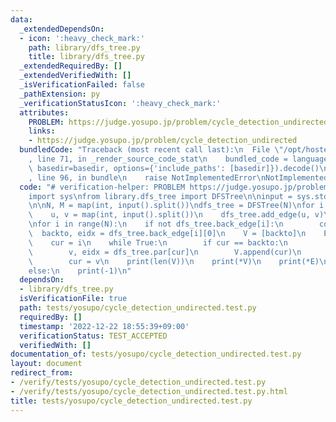 ```yaml
---
data:
  _extendedDependsOn:
  - icon: ':heavy_check_mark:'
    path: library/dfs_tree.py
    title: library/dfs_tree.py
  _extendedRequiredBy: []
  _extendedVerifiedWith: []
  _isVerificationFailed: false
  _pathExtension: py
  _verificationStatusIcon: ':heavy_check_mark:'
  attributes:
    PROBLEM: https://judge.yosupo.jp/problem/cycle_detection_undirected
    links:
    - https://judge.yosupo.jp/problem/cycle_detection_undirected
  bundledCode: "Traceback (most recent call last):\n  File \"/opt/hostedtoolcache/PyPy/3.7.13/x64/site-packages/onlinejudge_verify/documentation/build.py\"\
    , line 71, in _render_source_code_stat\n    bundled_code = language.bundle(stat.path,\
    \ basedir=basedir, options={'include_paths': [basedir]}).decode()\n  File \"/opt/hostedtoolcache/PyPy/3.7.13/x64/site-packages/onlinejudge_verify/languages/python.py\"\
    , line 96, in bundle\n    raise NotImplementedError\nNotImplementedError\n"
  code: "# verification-helper: PROBLEM https://judge.yosupo.jp/problem/cycle_detection_undirected\n\
    import sys\nfrom library.dfs_tree import DFSTree\n\ninput = sys.stdin.readline\n\
    \n\nN, M = map(int, input().split())\ndfs_tree = DFSTree(N)\nfor i in range(M):\n\
    \    u, v = map(int, input().split())\n    dfs_tree.add_edge(u, v)\ndfs_tree.build()\n\
    \nfor i in range(N):\n    if not dfs_tree.back_edge[i]:\n        continue\n  \
    \  backto, eidx = dfs_tree.back_edge[i][0]\n    V = [backto]\n    E = [eidx]\n\
    \    cur = i\n    while True:\n        if cur == backto:\n            break\n\
    \        v, eidx = dfs_tree.par[cur]\n        V.append(cur)\n        E.append(eidx)\n\
    \        cur = v\n    print(len(V))\n    print(*V)\n    print(*E)\n    break\n\
    else:\n    print(-1)\n"
  dependsOn:
  - library/dfs_tree.py
  isVerificationFile: true
  path: tests/yosupo/cycle_detection_undirected.test.py
  requiredBy: []
  timestamp: '2022-12-22 18:55:39+09:00'
  verificationStatus: TEST_ACCEPTED
  verifiedWith: []
documentation_of: tests/yosupo/cycle_detection_undirected.test.py
layout: document
redirect_from:
- /verify/tests/yosupo/cycle_detection_undirected.test.py
- /verify/tests/yosupo/cycle_detection_undirected.test.py.html
title: tests/yosupo/cycle_detection_undirected.test.py
---
```


